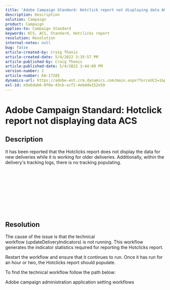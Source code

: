 ```yaml
---
title: 'Adobe Campaign Standard: Hotclick report not displaying data ACS'
description: Description
solution: Campaign
product: Campaign
applies-to: Campaign Standard
keywords: KCS, ACS, Standard, Hotclicks report
resolution: Resolution
internal-notes: null
bug: false
article-created-by: Craig Thonis
article-created-date: 5/4/2022 3:35:57 PM
article-published-by: Craig Thonis
article-published-date: 5/4/2022 3:44:09 PM
version-number: 2
article-number: KA-17285
dynamics-url: https://adobe-ent.crm.dynamics.com/main.aspx?forceUCI=1&pagetype=entityrecord&etn=knowledgearticle&id=263c22df-bfcb-ec11-a7b5-6045bd00dbbc
exl-id: e9a6dab6-0f0e-43cb-acf2-4eb4de152e59
---
```

# Adobe Campaign Standard: Hotclick report not displaying data ACS

## Description

It has been reported that the Hotclicks report does not display the data for new deliveries while it is working for older deliveries. Additionally, within the delivery's tracking logs, there is no tracking populating.<br><br> <br><br>

 <br>

<br><br> 

## Resolution


The cause of the issue is that the technical workflow (updateDeliveryIndicators) is not running. This workflow generates the indicator statistics required for reporting the Hotclicks report.

Restart the workflow and ensure that it continues to run. Once it has run for an hour or two, the Hotclicks report should populate.



To find the technical workflow follow the path below:

Adobe campaign  administration  application setting  workflows
